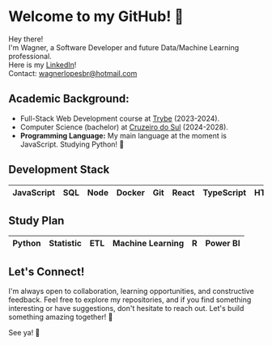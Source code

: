 # Welcome to my GitHub! 👋

  Hey there!<br>
I'm Wagner, a Software Developer and future Data/Machine Learning professional.<br>
Here is my [LinkedIn](https://www.linkedin.com/in/wagnerlopesbr/)!<br>
Contact: wagnerlopesbr@hotmail.com

## **Academic Background:**
- Full-Stack Web Development course at [Trybe](https://www.betrybe.com/) (2023-2024).
- Computer Science (bachelor) at [Cruzeiro do Sul](https://www.cruzeirodosulvirtual.com.br/) (2024-2028).
- **Programming Language:** My main language at the moment is JavaScript. Studying Python! 🐍

## **Development Stack**
<div>
  <table>
    <thead>
      <tr>
        <th>JavaScript</th>
        <th>SQL</th>
        <th>Node</th>
        <th>Docker</th>
        <th>Git</th>
        <th>React</th>
        <th>TypeScript</th>
        <th>HTML</th>
        <th>CSS</th>
      </tr>
    </thead>
  </table>
</div>

## **Study Plan**
<div>
  <table>
    <thead>
      <tr>
        <th>Python</th>
        <th>Statistic</th>
        <th>ETL</th>
        <th>Machine Learning</th>
        <th>R</th>
        <th>Power BI</th>
      </tr>
    </thead>
  </table>
</div>

## Let's Connect!
I'm always open to collaboration, learning opportunities, and constructive feedback. Feel free to explore my repositories, and if you find something interesting or have suggestions, don't hesitate to reach out. Let's build something amazing together! 🚀

See ya! 🌟
